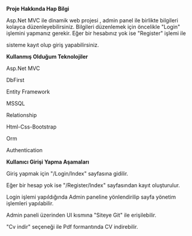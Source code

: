 **Proje Hakkında Hap Bilgi**

Asp.Net MVC ile dinamik web projesi , admin panel ile birlikte bilgileri kolayca düzenleyebilirsiniz. Bilgileri düzenlemek için öncelikle "Login" işlemini yapmanız gerekir. Eğer bir hesabınız yok ise "Register" işlemi ile 

sisteme kayıt olup giriş yapabilirsiniz.

**Kullanmış Olduğum Teknolojiler**

Asp.Net MVC

DbFirst

Entity Framework

MSSQL

Relationship

Html-Css-Bootstrap

Orm

Authentication

**Kullanıcı Girişi Yapma Aşamaları**

Giriş yapmak için "/Login/Index" sayfasına gidilir.

Eğer bir hesap yok ise "/Register/Index" sayfasından kayıt oluşturulur.

Login işlemi yapıldığında Admin paneline yönlendirilip sayfa yönetim işlemleri yapılabilir.

Admin paneli üzerinden UI kısmına "Siteye Git" ile erişilebilir.

"Cv indir" seçeneği ile Pdf formantında CV indirebilir.
